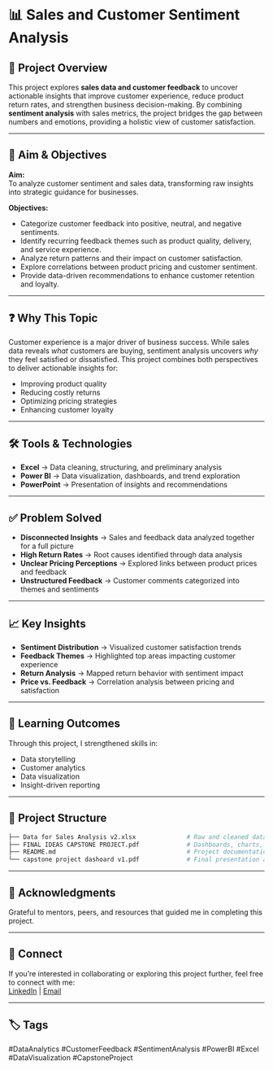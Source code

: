 # 📊 Sales and Customer Sentiment Analysis  

## 📌 Project Overview  
This project explores **sales data and customer feedback** to uncover actionable insights that improve customer experience, reduce product return rates, and strengthen business decision-making. By combining **sentiment analysis** with sales metrics, the project bridges the gap between numbers and emotions, providing a holistic view of customer satisfaction.  

---

## 🎯 Aim & Objectives  
**Aim:**  
To analyze customer sentiment and sales data, transforming raw insights into strategic guidance for businesses.  

**Objectives:**  
- Categorize customer feedback into positive, neutral, and negative sentiments.  
- Identify recurring feedback themes such as product quality, delivery, and service experience.  
- Analyze return patterns and their impact on customer satisfaction.  
- Explore correlations between product pricing and customer sentiment.  
- Provide data-driven recommendations to enhance customer retention and loyalty.  

---

## ❓ Why This Topic  
Customer experience is a major driver of business success. While sales data reveals *what* customers are buying, sentiment analysis uncovers *why* they feel satisfied or dissatisfied. This project combines both perspectives to deliver actionable insights for:  
- Improving product quality  
- Reducing costly returns  
- Optimizing pricing strategies  
- Enhancing customer loyalty  

---

## 🛠️ Tools & Technologies  
- **Excel** → Data cleaning, structuring, and preliminary analysis  
- **Power BI** → Data visualization, dashboards, and trend exploration  
- **PowerPoint** → Presentation of insights and recommendations  

---

## ✅ Problem Solved  
- **Disconnected Insights** → Sales and feedback data analyzed together for a full picture  
- **High Return Rates** → Root causes identified through data analysis  
- **Unclear Pricing Perceptions** → Explored links between product prices and feedback  
- **Unstructured Feedback** → Customer comments categorized into themes and sentiments  

---

## 📈 Key Insights  
- **Sentiment Distribution** → Visualized customer satisfaction trends  
- **Feedback Themes** → Highlighted top areas impacting customer experience  
- **Return Analysis** → Mapped return behavior with sentiment impact  
- **Price vs. Feedback** → Correlation analysis between pricing and satisfaction  

---

## 🚀 Learning Outcomes  
Through this project, I strengthened skills in:  
- Data storytelling  
- Customer analytics  
- Data visualization  
- Insight-driven reporting  

---

## 📂 Project Structure  
```bash
├── Data for Sales Analysis v2.xlsx              # Raw and cleaned datasets
├── FINAL IDEAS CAPSTONE PROJECT.pdf             # Dashboards, charts, and screenshots
├── README.md                                    # Project documentation 
└── capstone project dashoard v1.pdf             # Final presentation and documentation
```

---

## 🙌 Acknowledgments  
Grateful to mentors, peers, and resources that guided me in completing this project.  

---

## 🔗 Connect  
If you’re interested in collaborating or exploring this project further, feel free to connect with me:  
[LinkedIn](#) | [Email](#)  

---

## 🏷️ Tags  
#DataAnalytics #CustomerFeedback #SentimentAnalysis #PowerBI #Excel #DataVisualization #CapstoneProject  

